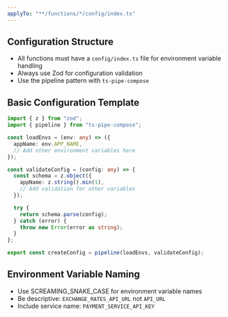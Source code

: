 ```yaml
---
applyTo: "**/functions/*/config/index.ts"
---
```


## Configuration Structure
- All functions must have a `config/index.ts` file for environment variable handling
- Always use Zod for configuration validation
- Use the pipeline pattern with `ts-pipe-compose`

## Basic Configuration Template
```typescript
import { z } from "zod";
import { pipeline } from "ts-pipe-compose";

const loadEnvs = (env: any) => ({
  appName: env.APP_NAME,
  // Add other environment variables here
});

const validateConfig = (config: any) => {
  const schema = z.object({
    appName: z.string().min(1),
    // Add validation for other variables
  });

  try {
    return schema.parse(config);
  } catch (error) {
    throw new Error(error as string);
  }
};

export const createConfig = pipeline(loadEnvs, validateConfig);
```

## Environment Variable Naming
- Use SCREAMING_SNAKE_CASE for environment variable names
- Be descriptive: `EXCHANGE_RATES_API_URL` not `API_URL`
- Include service name: `PAYMENT_SERVICE_API_KEY`
